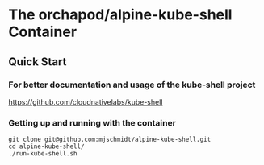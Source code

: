 # The orchapod/alpine-kube-shell Container

## Quick Start

### For better documentation and usage of the kube-shell project
https://github.com/cloudnativelabs/kube-shell

### Getting up and running with the container
```
git clone git@github.com:mjschmidt/alpine-kube-shell.git
cd alpine-kube-shell/
./run-kube-shell.sh
```
